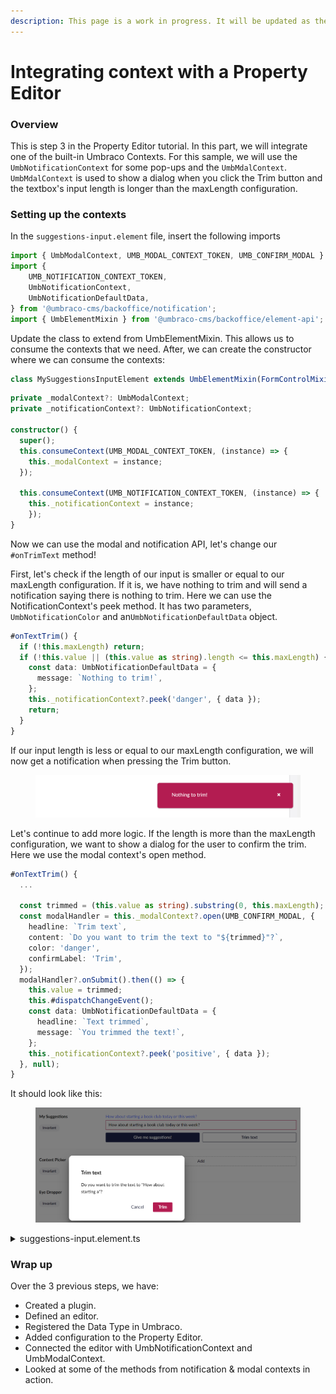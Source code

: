 ```yaml
---
description: This page is a work in progress. It will be updated as the software evolves.
---
```


# Integrating context with a Property Editor

### Overview

This is step 3 in the Property Editor tutorial. In this part, we will integrate one of the built-in Umbraco Contexts. For this sample, we will use the `UmbNotificationContext` for some pop-ups and the `UmbMdalContext`.  `UmbMdalContext` is used to show a dialog when you click the Trim button and the textbox's input length is longer than the maxLength configuration.

### Setting up the contexts

In the `suggestions-input.element` file, insert the following imports

```typescript
import { UmbModalContext, UMB_MODAL_CONTEXT_TOKEN, UMB_CONFIRM_MODAL } from '@umbraco-cms/backoffice/modal';
import {
    UMB_NOTIFICATION_CONTEXT_TOKEN,
    UmbNotificationContext,
    UmbNotificationDefaultData,
} from '@umbraco-cms/backoffice/notification';
import { UmbElementMixin } from '@umbraco-cms/backoffice/element-api';
```

Update the class to extend from UmbElementMixin. This allows us to consume the contexts that we need. After, we can create the constructor where we can consume the contexts:

```typescript
class MySuggestionsInputElement extends UmbElementMixin(FormControlMixin(LitElement))
```

```typescript
private _modalContext?: UmbModalContext;
private _notificationContext?: UmbNotificationContext;

constructor() {
  super();
  this.consumeContext(UMB_MODAL_CONTEXT_TOKEN, (instance) => {
    this._modalContext = instance;
  });

  this.consumeContext(UMB_NOTIFICATION_CONTEXT_TOKEN, (instance) => {
    this._notificationContext = instance;
    });
}
```

Now we can use the modal and notification API, let's change our `#onTrimText` method!

First, let's check if the length of our input is smaller or equal to our maxLength configuration. If it is, we have nothing to trim and will send a notification saying there is nothing to trim. Here we can use the NotificationContext's peek method. It has two parameters, `UmbNotificationColor` and an`UmbNotificationDefaultData` object.

```typescript
#onTextTrim() {
  if (!this.maxLength) return;
  if (!this.value || (this.value as string).length <= this.maxLength) {
    const data: UmbNotificationDefaultData = {
      message: `Nothing to trim!`,
    };
    this._notificationContext?.peek('danger', { data });
    return;
  }
}
```

If our input length is less or equal to our maxLength configuration, we will now get a notification when pressing the Trim button.

<figure><img src="../.gitbook/assets/nothing-to-trim (1).png" alt=""><figcaption></figcaption></figure>

Let's continue to add more logic. If the length is more than the maxLength configuration, we want to show a dialog for the user to confirm the trim. Here we use the modal context's open method.

```typescript
#onTextTrim() {
  ...

  const trimmed = (this.value as string).substring(0, this.maxLength);
  const modalHandler = this._modalContext?.open(UMB_CONFIRM_MODAL, {
    headline: `Trim text`,
    content: `Do you want to trim the text to "${trimmed}"?`,
    color: 'danger',
    confirmLabel: 'Trim',
  });
  modalHandler?.onSubmit().then(() => {
    this.value = trimmed;
    this.#dispatchChangeEvent();
    const data: UmbNotificationDefaultData = {
      headline: `Text trimmed`,
      message: `You trimmed the text!`,
    };
    this._notificationContext?.peek('positive', { data });
  }, null);
}
```

It should look like this:

<figure><img src="../.gitbook/assets/trim-confirm.png" alt=""><figcaption></figcaption></figure>

<details>

<summary>suggestions-input.element.ts</summary>

```typescript
import { LitElement, css, html, customElement, property, state } from '@umbraco-cms/backoffice/external/lit';
import { UUIInputEvent, FormControlMixin } from '@umbraco-cms/backoffice/external/uui';
import { UmbModalContext, UMB_MODAL_CONTEXT_TOKEN, UMB_CONFIRM_MODAL } from '@umbraco-cms/backoffice/modal';
import {
	UMB_NOTIFICATION_CONTEXT_TOKEN,
	UmbNotificationContext,
	UmbNotificationDefaultData,
} from '@umbraco-cms/backoffice/notification';
import { UmbElementMixin } from '@umbraco-cms/backoffice/element-api';

@customElement('my-suggestions-input')
export class UmbMySuggestionsInputElement extends UmbElementMixin(FormControlMixin(LitElement)) {
	@property({ type: Boolean })
	disabled = false;

	@property({ type: String })
	placeholder?: string;

	@property({ type: Number })
	maxLength?: number;

	private _modalContext?: UmbModalContext;
	private _notificationContext?: UmbNotificationContext;

	constructor() {
		super();
		this.consumeContext(UMB_MODAL_CONTEXT_TOKEN, (instance) => {
			this._modalContext = instance;
		});

		this.consumeContext(UMB_NOTIFICATION_CONTEXT_TOKEN, (instance) => {
			this._notificationContext = instance;
		});
	}

	@state()
	private _suggestions = [
		'You should take a break',
		'I suggest that you visit the Eiffel Tower',
		'How about starting a book club today or this week?',
		'Are you hungry?',
	];

	protected getFormElement() {
		return undefined;
	}

	#onInput(e: UUIInputEvent) {
		this.value = e.target.value as string;
		this.#dispatchChangeEvent();
	}
	#onSuggestion() {
		const randomIndex = (this._suggestions.length * Math.random()) | 0;
		this.value = this._suggestions[randomIndex];
		this.#dispatchChangeEvent();
	}
	#onTextTrim() {
		if (!this.maxLength) return;
		if (!this.value || (this.value as string).length <= this.maxLength) {
			const data: UmbNotificationDefaultData = {
				message: `Nothing to trim!`,
			};
			this._notificationContext?.peek('danger', { data });
			return;
		}
		const trimmed = (this.value as string).substring(0, this.maxLength);
		const modalHandler = this._modalContext?.open(UMB_CONFIRM_MODAL, {
			headline: `Trim text`,
			content: `Do you want to trim the text to "${trimmed}"?`,
			color: 'danger',
			confirmLabel: 'Trim',
		});
		modalHandler?.onSubmit().then(() => {
			this.value = trimmed;
			this.#dispatchChangeEvent();
			const data: UmbNotificationDefaultData = {
				headline: `Text trimmed`,
				message: `You trimmed the text!`,
			};
			this._notificationContext?.peek('positive', { data });
		}, null);
	}

	#dispatchChangeEvent() {
		this.dispatchEvent(new CustomEvent('change', { bubbles: true, composed: true }));
	}

	render() {
		return html`<div class="blue-text">${this.value}</div>
			<uui-input
				id="suggestion-input"
				class="element"
				label="text input"
				.placeholder="${this.placeholder}"
				.maxlength=${this.maxLength}
				.value="${this.value || ''}"
				@input=${this.#onInput}></uui-input>
			<div id="wrapper">
				<uui-button
					id="suggestion-button"
					class="element"
					look="primary"
					label="give me suggestions"
					@click=${this.#onSuggestion}
					?disabled=${this.disabled}>
					Give me suggestions!
				</uui-button>
				<uui-button id="suggestion-trimmer" class="element" look="outline" label="Trim text" @click=${this.#onTextTrim}>
					Trim text
				</uui-button>
			</div> `;
	}

	static styles = [
		css`
			.blue-text {
				color: var(--uui-color-focus);
			}
			#wrapper {
				margin-top: 10px;
				display: flex;
				gap: 10px;
			}
			.element {
				width: 100%;
			}
		`,
	];
}

export default UmbMySuggestionsInputElement;

declare global {
	interface HTMLElementTagNameMap {
		'my-suggestions-input': UmbMySuggestionsInputElement;
	}
}
```

</details>

### Wrap up

Over the 3 previous steps, we have:

* Created a plugin.
* Defined an editor.
* Registered the Data Type in Umbraco.
* Added configuration to the Property Editor.
* Connected the editor with UmbNotificationContext and UmbModalContext.
* Looked at some of the methods from notification & modal contexts in action.

